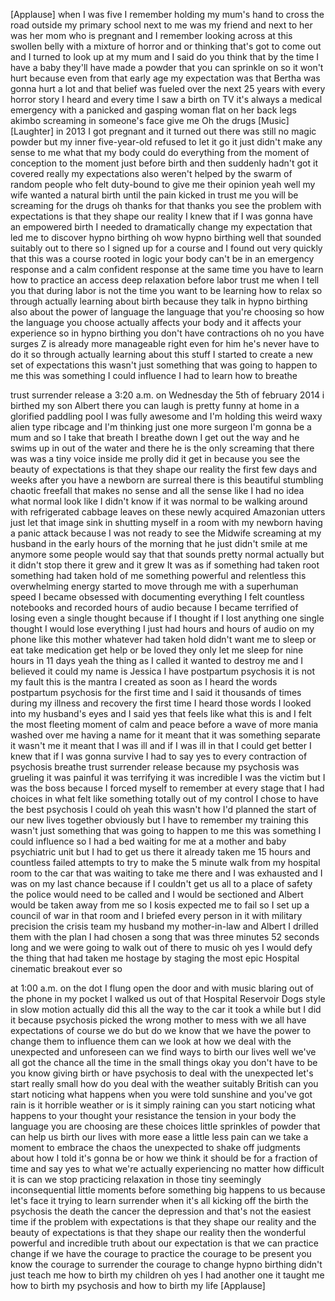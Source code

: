 
[Applause]
when I was five I remember holding my
mum&#39;s hand to cross the road outside my
primary school next to me was my friend
and next to her was her mom who is
pregnant and I remember looking across
at this swollen belly with a mixture of
horror and or thinking that&#39;s got to
come out and I turned to look up at my
mum and I said do you think that by the
time I have a baby
they&#39;ll have made a powder that you can
sprinkle on so it won&#39;t hurt because
even from that early age my expectation
was that Bertha was gonna hurt a lot and
that belief was fueled over the next 25
years with every horror story I heard
and every time I saw a birth on TV it&#39;s
always a medical emergency with a
panicked and gasping woman flat on her
back legs akimbo screaming in someone&#39;s
face
give me Oh the drugs
[Music]
[Laughter]
in 2013 I got pregnant and it turned out
there was still no magic powder but my
inner five-year-old refused to let it go
it just didn&#39;t make any sense to me what
that my body could do everything from
the moment of conception to the moment
just before birth and then suddenly
hadn&#39;t got it covered really my
expectations also weren&#39;t helped by the
swarm of random people who felt
duty-bound to give me their opinion yeah
well my wife wanted a natural birth
until the pain kicked in trust me you
will be screaming for the drugs oh
thanks for that thanks you see the
problem with expectations is that they
shape our reality I knew that if I was
gonna have an empowered birth I needed
to dramatically change my expectation
that led me to discover hypno birthing
oh wow hypno birthing well that sounded
suitably out to there so I signed up for
a course and I found out very quickly
that this was a course rooted in logic
your body can&#39;t be in an emergency
response and a calm confident response
at the same time you have to learn how
to practice an access deep relaxation
before labor trust me when I tell you
that during labor is not the time you
want to be learning how to relax
so through actually learning about birth
because they talk in hypno birthing also
about the power of language the language
that you&#39;re choosing so how the language
you choose actually affects your body
and it affects your experience so in
hypno birthing you don&#39;t have
contractions oh no
you have surges Z is already more
manageable right even for him he&#39;s never
have to do it so through actually
learning about this stuff I started to
create a new set of expectations this
wasn&#39;t just something that was going to
happen to me this was something I could
influence I had to learn how to breathe

trust surrender release a 3:20 a.m. on
Wednesday the 5th of february 2014 i
birthed my son Albert there you can
laugh is pretty funny at home in a
glorified paddling pool I was fully
awesome
and I&#39;m holding this weird waxy alien
type ribcage and I&#39;m thinking just one
more surgeon I&#39;m gonna be a mum and so I
take that breath I breathe down I get
out the way and he swims up in out of
the water and there he is the only
screaming that there was was a tiny
voice inside me prolly did it get in
because you see the beauty of
expectations is that they shape our
reality the first few days and weeks
after you have a newborn are surreal
there is this beautiful stumbling
chaotic freefall that makes no sense and
all the sense like I had no idea what
normal look like I didn&#39;t know if it was
normal to be walking around with
refrigerated cabbage leaves on these
newly acquired Amazonian utters just let
that image sink in shutting myself in a
room with my newborn having a panic
attack because I was not ready to see
the Midwife screaming at my husband in
the early hours of the morning that he
just didn&#39;t smile at me anymore some
people would say that that sounds pretty
normal actually but it didn&#39;t stop there
it grew
and it grew It was as if something had
taken root something had taken hold of
me something powerful and relentless
this overwhelming energy started to move
through me with a superhuman speed I
became obsessed with documenting
everything I felt countless notebooks
and recorded hours of audio because I
became terrified of losing even a single
thought because if I thought if I lost
anything one single thought I would lose
everything I just had hours and hours of
audio on my phone like this mother
whatever had taken hold didn&#39;t want me
to sleep or eat take medication get help
or be loved they only let me sleep for
nine hours in 11 days yeah the thing as
I called it wanted to destroy me and I
believed it could my name is Jessica I
have postpartum psychosis it is not my
fault this is the mantra I created as
soon as I heard the words postpartum
psychosis for the first time and I said
it thousands of times during my illness
and recovery the first time I heard
those words I looked into my husband&#39;s
eyes and I said yes that feels like what
this is and I felt the most fleeting
moment of calm and peace before a wave
of more mania washed over me having a
name for it meant that it was something
separate it wasn&#39;t me
it meant that I was ill and if I was ill
in
that I could get better I knew that if I
was gonna survive I had to say yes to
every contraction of psychosis breathe
trust surrender release because my
psychosis was grueling it was painful it
was terrifying
it was incredible I was the victim but I
was the boss because I forced myself to
remember at every stage that I had
choices in what felt like something
totally out of my control I chose to
have the best psychosis I could oh yeah
this wasn&#39;t how I&#39;d planned the start of
our new lives together obviously but I
have to remember my training this wasn&#39;t
just something that was going to happen
to me this was something I could
influence so I had a bed waiting for me
at a mother and baby psychiatric unit
but I had to get us there it already
taken me 15 hours and countless failed
attempts to try to make the 5 minute
walk from my hospital room to the car
that was waiting to take me there and I
was exhausted and I was on my last
chance because if I couldn&#39;t get us all
to a place of safety the police would
need to be called and I would be
sectioned and Albert would be taken away
from me so I kosis expected me to fail
so I set up a council of war in that
room and I briefed every person in it
with military precision
the crisis team my husband my
mother-in-law and Albert I drilled them
with the plan I had chosen a song that
was three minutes 52 seconds long and we
were going to walk out of there to music
oh yes I would defy the thing that had
taken me hostage by staging the most
epic Hospital cinematic breakout ever so

at 1:00 a.m. on the dot I flung open the
door and with music blaring out of the
phone in my pocket I walked us out of
that Hospital Reservoir Dogs style
in slow motion actually did this all the
way to the car it took a while but I did
it because psychosis picked the wrong
mother to mess with we all have
expectations of course we do but do we
know that we have the power to change
them to influence them can we look at
how we deal with the unexpected and
unforeseen can we find ways to birth our
lives well we&#39;ve all got the chance all
the time in the small things okay you
don&#39;t have to be you know giving birth
or have psychosis to deal with the
unexpected let&#39;s start really small how
do you deal with the weather suitably
British can you start noticing what
happens when you were told sunshine and
you&#39;ve got rain is it horrible weather
or is it simply raining can you start
noticing what happens to your thought
your resistance the tension in your body
the language you are choosing are these
choices little sprinkles of powder that
can help us birth our lives with more
ease a little less pain can we take a
moment to embrace the chaos the
unexpected to shake off judgments about
how I told it&#39;s gonna be or how we think
it should be for a fraction of time and
say yes to what we&#39;re actually
experiencing no matter how difficult it
is
can we stop practicing relaxation in
those tiny seemingly inconsequential
little moments before something big
happens to us because let&#39;s face it
trying to learn surrender when it&#39;s all
kicking off the birth the psychosis the
death the cancer the depression and
that&#39;s not the easiest time if the
problem with expectations is that they
shape our reality and the beauty of
expectations is that they shape our
reality then the wonderful powerful and
incredible truth about our expectation
is that we can practice change
if we have the courage to practice the
courage to be present you know the
courage to surrender the courage to
change
hypno birthing didn&#39;t just teach me how
to birth my children oh yes I had
another one it taught me how to birth my
psychosis and how to birth my life
[Applause]
